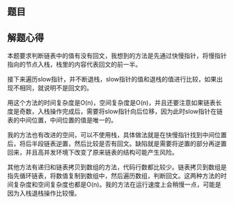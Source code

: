 ## 题目



## 解题心得

本题要求判断链表中的值有没有回文，我想到的方法是先通过快慢指针，将慢指针指向的节点入栈，栈里的内容代表回文的前一半。

接下来遍历slow指针，并不断退栈，slow指针的值和退栈的值进行比较，如果出现不相同，就说明不是回文的。

用这个方法的时间复杂度是O(n)，空间复杂度是O(n)，并且还要注意如果链表长度是奇数，入栈操作完成后，需要将slow指针向后位移，因为此时slow指针在链表的中间位置，中间位置的值是唯一的。

我的方法也有改进的空间，可以不使用栈，具体做法就是在快慢指针找到中间位置后，将后半段链表逆置，然后比较是否有回文。缺陷就是需要将逆置的部分再逆置回来，并且高并发环境下改变了原来链表的结构可能产生风险。

其他方法有递归和链表拷贝到数组的方法，代码行数都比较少。链表拷贝到数组是指先循环链表，将数值复制到数组中，然后遍历数组，判断回文。这两种方法的时间复杂度和空间复杂度也都是O(n)。我的方法在运行速度上会稍慢一点，可能是因为入栈退栈操作比较慢。